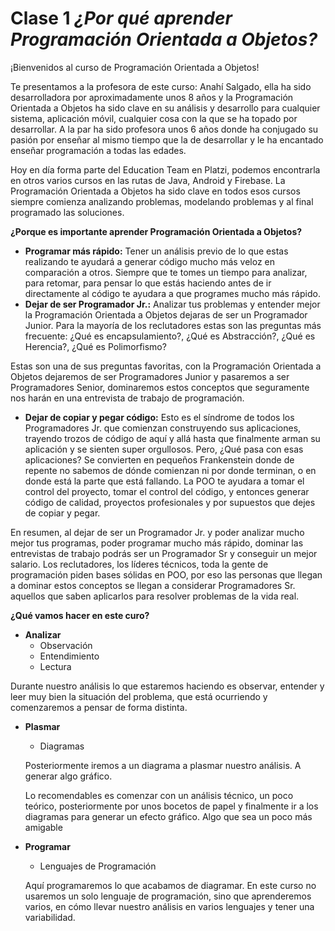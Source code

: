 # Clase 1 *¿Por qué aprender Programación Orientada a Objetos?*

¡Bienvenidos al curso de Programación Orientada a Objetos!

Te presentamos a la profesora de este curso: Anahí Salgado, ella ha sido desarrolladora por aproximadamente unos 8 años y la Programación Orientada a Objetos ha sido clave en su análisis y desarrollo para cualquier sistema, aplicación móvil, cualquier cosa con la que se ha topado por desarrollar. A la par ha sido profesora unos 6 años donde ha conjugado su pasión por enseñar al mismo tiempo que la de desarrollar y le ha encantado enseñar programación a todas las edades.

Hoy en día forma parte del Education Team en Platzi, podemos encontrarla en otros varios cursos en las rutas de Java, Android y Firebase. La Programación Orientada a Objetos ha sido clave en todos esos cursos siempre comienza analizando problemas, modelando problemas y al final programado las soluciones.

**¿Porque es importante aprender Programación Orientada a Objetos?**
- **Programar más rápido:** Tener un análisis previo de lo que estas realizando te ayudará a generar código mucho más veloz en comparación a otros. Siempre que te tomes un tiempo para analizar, para retomar, para pensar lo que estás haciendo antes de ir directamente al código te ayudara a que programes mucho más rápido.
- **Dejar de ser Programador Jr.:** Analizar tus problemas y entender mejor la Programación Orientada a Objetos dejaras de ser un Programador Junior. Para la mayoría de los reclutadores estas son las preguntas más frecuente: ¿Qué es encapsulamiento?, ¿Qué es Abstracción?, ¿Qué es Herencia?, ¿Qué es Polimorfismo?
  
Estas son una de sus preguntas favoritas, con la Programación Orientada a Objetos dejaremos de ser Programadores Junior y pasaremos a ser Programadores Senior, dominaremos estos conceptos que seguramente nos harán en una entrevista de trabajo de programación.

- **Dejar de copiar y pegar código:** Esto es el síndrome de todos los Programadores Jr. que comienzan construyendo sus aplicaciones, trayendo trozos de código de aquí y allá hasta que finalmente arman su aplicación y se sienten super orgullosos. Pero, ¿Qué pasa con esas aplicaciones? Se convierten en pequeños Frankenstein donde de repente no sabemos de dónde comienzan ni por donde terminan, o en donde está la parte que está fallando. La POO te ayudara a tomar el control del proyecto, tomar el control del código, y entonces generar código de calidad, proyectos profesionales y por supuestos que dejes de copiar y pegar.

En resumen, al dejar de ser un Programador Jr. y poder analizar mucho mejor tus programas, poder programar mucho más rápido, dominar las entrevistas de trabajo podrás ser un Programador Sr y conseguir un mejor salario. Los reclutadores, los líderes técnicos, toda la gente de programación piden bases sólidas en POO, por eso las personas que llegan a dominar estos conceptos se llegan a considerar Programadores Sr. aquellos que saben aplicarlos para resolver problemas de la vida real.

**¿Qué vamos hacer en este curo?**
- **Analizar**
  - Observación
  - Entendimiento
  - Lectura

Durante nuestro análisis lo que estaremos haciendo es observar, entender y leer muy bien la situación del problema, que está ocurriendo y comenzaremos a pensar de forma distinta.

- **Plasmar**
  - Diagramas
	
  Posteriormente iremos a un diagrama a plasmar nuestro análisis. A generar algo gráfico.
    
  Lo recomendables es comenzar con un análisis técnico, un poco teórico, posteriormente por unos bocetos de papel y finalmente ir a los diagramas para generar un efecto gráfico. Algo que sea un poco más amigable

- **Programar**
  - Lenguajes de Programación

  Aquí programaremos lo que acabamos de diagramar. En este curso no usaremos un solo lenguaje de programación, sino que aprenderemos varios, en cómo llevar nuestro análisis en varios lenguajes y tener una variabilidad.
